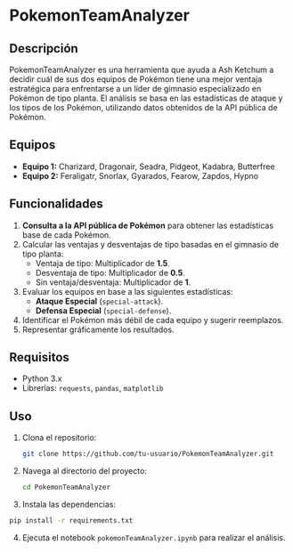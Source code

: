 # PokemonTeamAnalyzer

## Descripción
PokemonTeamAnalyzer es una herramienta que ayuda a Ash Ketchum a decidir cuál de sus dos equipos de Pokémon tiene una mejor ventaja estratégica para enfrentarse a un líder de gimnasio especializado en Pokémon de tipo planta. El análisis se basa en las estadísticas de ataque y los tipos de los Pokémon, utilizando datos obtenidos de la API pública de Pokémon.

## Equipos
- **Equipo 1:** Charizard, Dragonair, Seadra, Pidgeot, Kadabra, Butterfree
- **Equipo 2:** Feraligatr, Snorlax, Gyarados, Fearow, Zapdos, Hypno

## Funcionalidades
1. **Consulta a la API pública de Pokémon** para obtener las estadísticas base de cada Pokémon.
2. Calcular las ventajas y desventajas de tipo basadas en el gimnasio de tipo planta:
   - Ventaja de tipo: Multiplicador de **1.5**.
   - Desventaja de tipo: Multiplicador de **0.5**.
   - Sin ventaja/desventaja: Multiplicador de **1**.
3. Evaluar los equipos en base a las siguientes estadísticas:
   - **Ataque Especial** (`special-attack`).
   - **Defensa Especial** (`special-defense`).
4. Identificar el Pokémon más débil de cada equipo y sugerir reemplazos.
5. Representar gráficamente los resultados.

## Requisitos
- Python 3.x
- Librerías: `requests`, `pandas`, `matplotlib`

## Uso
1. Clona el repositorio:
   ```bash
   git clone https://github.com/tu-usuario/PokemonTeamAnalyzer.git
   ```

2. Navega al directorio del proyecto:
   ```bash
   cd PokemonTeamAnalyzer
   ```

3. Instala las dependencias:
  ```bash
  pip install -r requirements.txt
  ```

4. Ejecuta el notebook `pokemonTeamAnalyzer.ipynb` para realizar el análisis.
  
